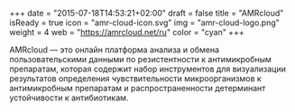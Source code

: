 +++
date = "2015-07-18T14:53:21+02:00"
draft = false
title = "AMRcloud"
isReady = true
icon = "amr-cloud-icon.svg"
img = "amr-cloud-logo.png"
weight = 4
web = "https://amrcloud.net/ru"
color = "cyan"
+++

AMRcloud — это онлайн платформа анализа и обмена пользовательскими данными по резистентности к антимикробным препаратам, которая содержит набор инструментов для визуализации результатов определения чувствительности микроорганизмов к антимикробным препаратам и распространенности детерминант устойчивости к антибиотикам.

